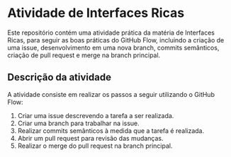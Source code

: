 # Atividade de Interfaces Ricas 

Este repositório contém uma atividade prática da matéria de Interfaces Ricas, para seguir as boas práticas do GitHub Flow, incluindo a criação de uma issue, desenvolvimento em uma nova branch, commits semânticos, criação de pull request e merge na branch principal.

## Descrição da atividade

A atividade consiste em realizar os passos a seguir utilizando o GitHub Flow:

1. Criar uma issue descrevendo a tarefa a ser realizada.
2. Criar uma branch para trabalhar na issue.
3. Realizar commits semânticos à medida que a tarefa é realizada.
4. Abrir um pull request para revisão das mudanças.
5. Realizar o merge do pull request na branch principal.


